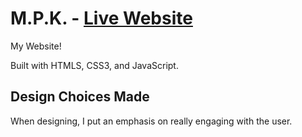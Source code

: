 # M.P.K. - [Live Website](https://www.pasha-khoshkebari.com/)

My Website!

Built with HTMLS, CSS3, and JavaScript.

## Design Choices Made

When designing, I put an emphasis on really engaging with the user. 
